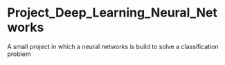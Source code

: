 # Project_Deep_Learning_Neural_Networks
A small project in which a neural networks is build to solve a classification problem
